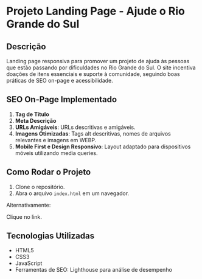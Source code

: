# Projeto Landing Page - Ajude o Rio Grande do Sul

## Descrição
Landing page responsiva para promover um projeto de ajuda às pessoas que estão passando por dificuldades no Rio Grande do Sul. O site incentiva doações de itens essenciais e suporte à comunidade, seguindo boas práticas de SEO on-page e acessibilidade.

## SEO On-Page Implementado
1. **Tag de Título**
2. **Meta Descrição**
3. **URLs Amigáveis**: URLs descritivas e amigáveis.
4. **Imagens Otimizadas**: Tags alt descritivas, nomes de arquivos relevantes e imagens em WEBP.
5. **Mobile First e Design Responsivo**: Layout adaptado para dispositivos móveis utilizando media queries.

## Como Rodar o Projeto
1. Clone o repositório.
2. Abra o arquivo `index.html` em um navegador.

Alternativamente:

Clique no link. 

## Tecnologias Utilizadas
- HTML5
- CSS3 
- JavaScript 
- Ferramentas de SEO: Lighthouse para análise de desempenho